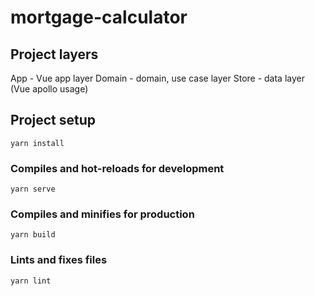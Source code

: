 # mortgage-calculator

## Project layers

App - Vue app layer
Domain - domain, use case layer
Store - data layer (Vue apollo usage)

## Project setup
```
yarn install
```

### Compiles and hot-reloads for development
```
yarn serve
```

### Compiles and minifies for production
```
yarn build
```

### Lints and fixes files
```
yarn lint
```
